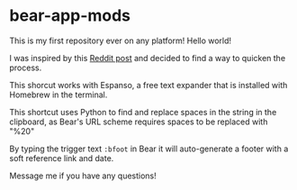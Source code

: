 # bear-app-mods
This is my first repository ever on any platform! Hello world!

I was inspired by this [Reddit post](https://www.reddit.com/r/bearapp/comments/fd7teq/how_i_do_bidirectional_linking_in_bear_ala_roam/) and decided to find a way to quicken the process.

This shorcut works with Espanso, a free text expander that is installed with Homebrew in the terminal.

This shortcut uses Python to find and replace spaces in the string in the clipboard, as Bear's URL scheme requires spaces to be replaced with "%20"

By typing the trigger text `:bfoot` in Bear it will auto-generate a footer with a soft reference link and date.

Message me if you have any questions!
